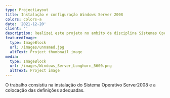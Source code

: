 ```yaml
---
type: ProjectLayout
title: Instalação e configuração Windows Server 2008
colors: colors-a
date: '2021-12-20'
client: ''
description: Realizei este projeto no ambito da disciplina Sistemas Operativos
featuredImage:
  type: ImageBlock
  url: /images/unnamed.jpg
  altText: Project thumbnail image
media:
  type: ImageBlock
  url: /images/Windows_Server_Longhorn_5600.png
  altText: Project image
---
```


O trabalho consistiu na instalação do Sistema Operativo Server2008 e a colocação das definições adequadas. 

